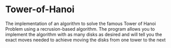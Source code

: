 # Tower-of-Hanoi
The implementation of an algorithm to solve the famous Tower of Hanoi Problem using a recrusion-based algorithm. The program allows you to implement the algorithm with as many disks as desired and will tell you the exact moves needed to achieve moving the disks from one tower to the next
